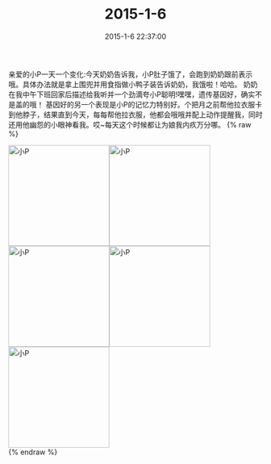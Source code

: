 ﻿---
title: 2015-1-6
date: 2015-1-6 22:37:00
tags:
categories: 妈妈
---
亲爱的小P一天一个变化:今天奶奶告诉我，小P肚子饿了，会跑到奶奶跟前表示哦。具体办法就是拿上围兜并用食指做小鸭子装告诉奶奶，我饿啦！哈哈。
奶奶在我中午下班回家后描述给我听并一个劲滴夸小P聪明!嘿嘿，遗传基因好，确实不是盖的哦！
基因好的另一个表现是小P的记忆力特别好。个把月之前帮他拉衣服卡到他脖子，结果直到今天，每每帮他拉衣服，他都会哦哦并配上动作提醒我，同时还用他幽怨的小眼神看我。哎~每天这个时候都让为娘我内疚万分哪。
{% raw %}
<div style="width:500 px">
<div style="float:left; width:100 px"><img src="/2015-1-6-2/微信图片_20171011075618.jpg" width="200" alt="小P"></div>
<div style="float:left; width:100 px"><img src="/2015-1-6-2/微信图片_20171011075633.jpg" width="200" alt="小P"></div>
<div style="float:left; width:100 px"><img src="/2015-1-6-2/微信图片_20171011075642.jpg" width="200" alt="小P"></div>
<div style="float:left; width:100 px"><img src="/2015-1-6-2/微信图片_20171011075651.jpg" width="200" alt="小P"></div>
<div style="float:left; width:100 px"><img src="/2015-1-6-2/微信图片_20171011075701.jpg" width="200" alt="小P"></div>
<div style="clear:both"></div>
</div>
{% endraw %}